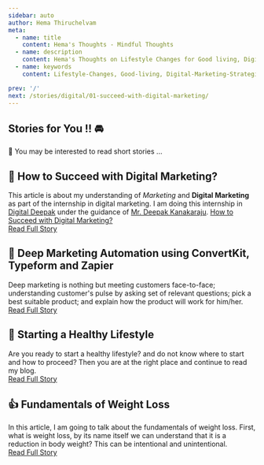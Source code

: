 ```yaml
---
sidebar: auto
author: Hema Thiruchelvam
meta:
  - name: title
    content: Hema's Thoughts - Mindful Thoughts
  - name: description
    content: Hema's Thoughts on Lifestyle Changes for Good living, Digital Marketing strategies to apply for your business growth
  - name: keywords
    content: Lifestyle-Changes, Good-living, Digital-Marketing-Strategies

prev: '/'
next: /stories/digital/01-succeed-with-digital-marketing/
---
```


## Stories for You !!   :oncoming_automobile:

:statue_of_liberty: You may be interested to read short stories ...

 ## :rocket: How to Succeed with Digital Marketing? <Badge text="digital" type="error" />

This article is about my understanding of *Marketing* and **Digital Marketing** as part of the internship in digital marketing. I am doing this internship in [Digital Deepak](https://digitaldeepak.com/) under the guidance of [Mr. Deepak Kanakaraju](https://www.linkedin.com/in/deepakkanakaraju/).
[How to Succeed with Digital Marketing?](https://medium.com/@hema.thiruchelvam07/how-to-succeed-with-digital-marketing-75f0b2fddc78/)
<br/>[Read Full Story](/stories/digital/01-succeed-with-digital-marketing/)

## :beginner: Deep Marketing Automation using ConvertKit, Typeform and Zapier <Badge text="digital" type="error" />

Deep marketing is nothing but meeting customers face-to-face; understanding customer's pulse by asking set of relevant questions; pick a best suitable product; and explain how the product will work for him/her.
<br/>[Read Full Story](/stories/digital/02-deep-marketing-automation)

## :pushpin: Starting a Healthy Lifestyle <Badge text="health" />

Are you ready to start a healthy lifestyle? and do not know where to start and how to proceed? Then you are at the right place and continue to read my blog.
</br>[Read Full Story](/stories/health/01-starting-a-healthy-lifestyle)

## :+1: Fundamentals of Weight Loss <Badge text="health" />

In this article, I am going to talk about the fundamentals of weight loss. First, what is weight loss, by its name itself we can understand that it is a reduction in body weight? This can be intentional and unintentional.
<br/>[Read Full Story](/stories/health/02fundamentals-of-weight-loss)
